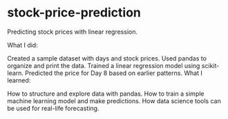 # stock-price-prediction
Predicting stock prices with linear regression.

What I did:

Created a sample dataset with days and stock prices.
Used pandas to organize and print the data.
Trained a linear regression model using scikit-learn.
Predicted the price for Day 8 based on earlier patterns.
What I learned:

How to structure and explore data with pandas.
How to train a simple machine learning model and make predictions.
How data science tools can be used for real-life forecasting.
